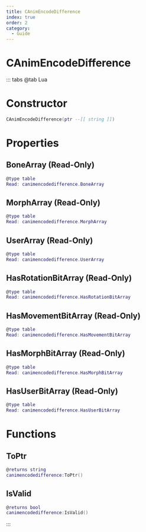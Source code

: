 ```yaml
---
title: CAnimEncodeDifference
index: true
order: 2
category:
  - Guide
---
```


# CAnimEncodeDifference

::: tabs
@tab Lua
# Constructor
```lua
CAnimEncodeDifference(ptr --[[ string ]])
```
# Properties
## BoneArray (Read-Only)
```lua
@type table
Read: canimencodedifference.BoneArray
```
## MorphArray (Read-Only)
```lua
@type table
Read: canimencodedifference.MorphArray
```
## UserArray (Read-Only)
```lua
@type table
Read: canimencodedifference.UserArray
```
## HasRotationBitArray (Read-Only)
```lua
@type table
Read: canimencodedifference.HasRotationBitArray
```
## HasMovementBitArray (Read-Only)
```lua
@type table
Read: canimencodedifference.HasMovementBitArray
```
## HasMorphBitArray (Read-Only)
```lua
@type table
Read: canimencodedifference.HasMorphBitArray
```
## HasUserBitArray (Read-Only)
```lua
@type table
Read: canimencodedifference.HasUserBitArray
```
# Functions
## ToPtr
```lua
@returns string
canimencodedifference:ToPtr()
```
## IsValid
```lua
@returns bool
canimencodedifference:IsValid()
```

:::